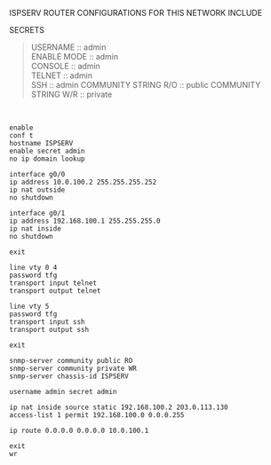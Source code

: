 ISPSERV ROUTER CONFIGURATIONS FOR THIS NETWORK INCLUDE  


SECRETS  

>USERNAME    :: admin  
>ENABLE MODE :: admin  
>CONSOLE     :: admin  
>TELNET      :: admin  
>SSH         :: admin 
>COMMUNITY STRING R/O :: public
>COMMUNITY STRING W/R :: private
  
&nbsp;  
  
```
enable
conf t
hostname ISPSERV
enable secret admin
no ip domain lookup

interface g0/0
ip address 10.0.100.2 255.255.255.252
ip nat outside
no shutdown

interface g0/1
ip address 192.168.100.1 255.255.255.0
ip nat inside
no shutdown

exit

line vty 0 4
password tfg
transport input telnet
transport output telnet

line vty 5
password tfg
transport input ssh
transport output ssh

exit

snmp-server community public RO
snmp-server community private WR
snmp-server chassis-id ISPSERV

username admin secret admin

ip nat inside source static 192.168.100.2 203.0.113.130
access-list 1 permit 192.168.100.0 0.0.0.255

ip route 0.0.0.0 0.0.0.0 10.0.100.1

exit
wr
```


